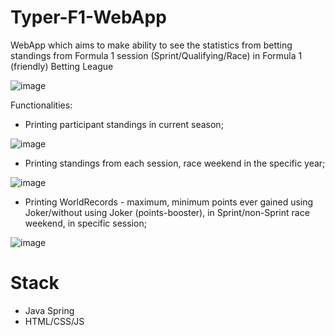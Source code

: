 # Typer-F1-WebApp
WebApp which aims to make ability to see the statistics from betting standings from Formula 1 session (Sprint/Qualifying/Race) in Formula 1 (friendly) Betting League

![image](https://github.com/user-attachments/assets/2e5dc3ab-7771-4ce5-85f6-9a5c70a4a48e)

Functionalities:
- Printing participant standings in current season;

![image](https://github.com/user-attachments/assets/ef553ef1-042f-42c5-afe4-8a9956642fd5)

- Printing standings from each session, race weekend in the specific year;

![image](https://github.com/user-attachments/assets/6d734c44-0ae1-4cdc-8a75-bf76a956a7f0)

- Printing WorldRecords - maximum, minimum points ever gained using Joker/without using Joker (points-booster), in Sprint/non-Sprint race weekend, in specific session;

![image](https://github.com/user-attachments/assets/0e4213ff-f72b-4a9c-b5a6-8cbe313d0ae5)

# Stack
- Java Spring
- HTML/CSS/JS
